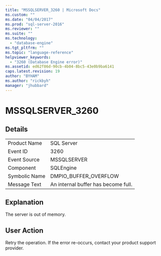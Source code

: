 ```yaml
---
title: "MSSQLSERVER_3260 | Microsoft Docs"
ms.custom: ""
ms.date: "04/04/2017"
ms.prod: "sql-server-2016"
ms.reviewer: ""
ms.suite: ""
ms.technology: 
  - "database-engine"
ms.tgt_pltfrm: ""
ms.topic: "language-reference"
helpviewer_keywords: 
  - "3260 (Database Engine error)"
ms.assetid: ed62f86d-90cb-4b04-8bc5-43e0b9ba6141
caps.latest.revision: 19
author: "BYHAM"
ms.author: "rickbyh"
manager: "jhubbard"
---
```

# MSSQLSERVER_3260
  
## Details  
  
|||  
|-|-|  
|Product Name|SQL Server|  
|Event ID|3260|  
|Event Source|MSSQLSERVER|  
|Component|SQLEngine|  
|Symbolic Name|DMPIO_BUFFER_OVERFLOW|  
|Message Text|An internal buffer has become full.|  
  
## Explanation  
The server is out of memory.  
  
## User Action  
Retry the operation. If the error re-occurs, contact your product support provider.  
  
